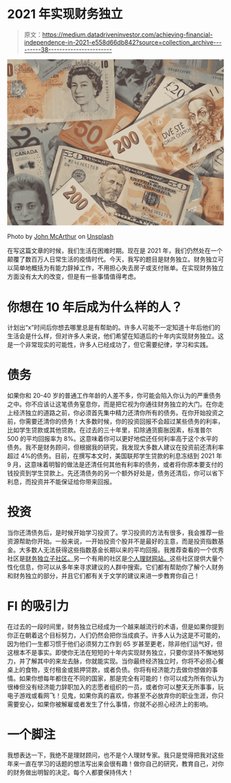 # 2021 年实现财务独立

> 原文：<https://medium.datadriveninvestor.com/achieving-financial-independence-in-2021-e558d66db842?source=collection_archive---------38----------------------->

![](img/450971b65a7cfbb879791d4279c00f6b.png)

Photo by [John McArthur](https://unsplash.com/@snowjam?utm_source=medium&utm_medium=referral) on [Unsplash](https://unsplash.com?utm_source=medium&utm_medium=referral)

在写这篇文章的时候，我们生活在困难时期。现在是 2021 年，我们仍然处在一个颠覆了数百万人日常生活的疫情时代。今天，我写的题目是财务独立。财务独立可以简单地概括为有能力辞掉工作，不用担心失去房子或支付账单。在实现财务独立方面没有太大的改变，但是有一些事情值得考虑。

# 你想在 10 年后成为什么样的人？

计划出“x”时间后你想去哪里总是有帮助的。许多人可能不一定知道十年后他们的生活会是什么样，但对许多人来说，他们希望在知道后的十年内实现财务独立。这是一个非常现实的可能性，许多人已经成功了，但它需要纪律，学习和实践。

# 债务

如果你和 20-40 岁的普通工作年龄的人差不多，你可能会陷入你认为的严重债务之中。你不应该让这笔债务窒息你，而是把它视为你通往财务独立的大门。在你走上经济独立的道路之前，你必须首先集中精力还清你所有的债务。在你开始投资之前，你需要还清你的债务！大多数时候，你的投资回报不会超过某些债务的利率，比如学生贷款或其他贷款。在过去的三十年里，扣除通货膨胀因素，标准普尔 500 的平均回报率为 8%。这意味着你可以更好地偿还任何利率高于这个水平的债务。我不是财务顾问，但根据我的研究，我发现大多数人建议在投资前还清利率超过 4%的债务。目前，在撰写本文时，美国联邦学生贷款的利息冻结到 2021 年 9 月，这意味着明智的做法是还清任何其他有利率的债务，或者将你原本要支付的钱投资到学生贷款上。先还清债务的另一个额外好处是，债务还清后，你可以省下利息，而投资并不能保证给你带来回报。

# 投资

当你还清债务后，是时候开始学习投资了。学习投资的方法有很多，我会推荐一些资源帮助你开始。一般来说，一开始投资个股并不是最好的主意，而是投资指数基金。大多数人无法获得这些指数基金长期以来的平均回报。我推荐查看的一个优秀社区是[财务独立子社区。](https://www.reddit.com/r/financialindependence/)另一个有用的社区是[个人理财网站。](https://www.reddit.com/r/personalfinance/)这些社区提供大量个性化信息，你可以从多年来寻求建议的人群中搜索。它们都有帮助你了解个人财务和财务独立的部分，并且它们都有关于文学的建议来进一步教育你自己！

# **FI 的吸引力**

在过去的一段时间里，财务独立已经成为一个越来越流行的术语，但是如果你提到你正在朝着这个目标努力，人们仍然会把你当成疯子。许多人认为这是不可能的，因为他们一生都习惯于他们必须努力工作到 65 岁甚至更老，除非他们运气好，但这根本不是事实。即使你无法在短短的十年内实现财务独立，只要你坚持不懈地努力，并了解其中的来龙去脉，你就能实现。当你最终经济独立时，你将不必担心餐桌上的食物，支付租金或抵押贷款，或者负债。你将有经济能力去做你想做的事情。如果你想每年都住在不同的国家，那是完全有可能的！你可以成为所有你认为很棒但没有经济能力辞职加入的志愿者组织的一员，或者你可以整天无所事事，玩电子游戏或看网飞！见鬼，如果你真的喜欢，你甚至不必放弃你的职业生涯，你只需要安心，如果你被解雇或者发生了什么事情，你就不必担心经济上的影响。

# 一个脚注

我想表达一下，我绝不是理财顾问，也不是个人理财专家。我只是觉得把我对这些年来一直在学习的话题的想法写出来会很有趣！做你自己的研究，教育自己，对你的财务做出明智的决定。每个人都要保持伟大！